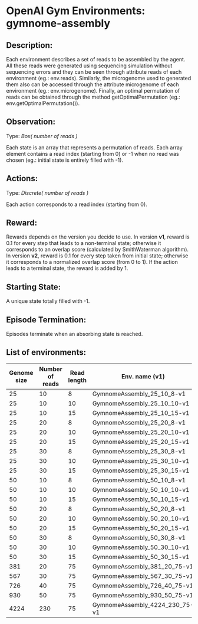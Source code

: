 # OpenAI Gym Environments: gymnome-assembly

## Description:

Each environment describes a set of reads to be assembled by the agent. All these reads were generated using sequencing simulation without sequencing errors and they can be seen through attribute reads of each environment (eg.: env.reads). Similarly, the microgenome used to generated them also can be accessed  through the attribute microgenome of each environment (eg.: env.microgenome). Finally, an optimal permutation of reads can be obtained through the method getOptimalPermutation (eg.: env.getOptimalPermutation()).

## Observation:

Type: *Box( number of reads )*
		
Each state is an array that represents a permutation of reads. Each array element contains a read index (starting from 0)  or -1 when no read was chosen (eg.: initial state is entirely filled with -1).

## Actions:

Type: *Discrete( number of reads )*

Each action corresponds to a read index (starting from 0).

## Reward:

Rewards depends on the version you decide to use.	In version **v1**, reward is 0.1 for every step that leads to a non-terminal state; otherwise it corresponds to an overlap score (calculated by SmithWaterman algorithm). In version **v2**, reward is 0.1 for every step taken from initial state; otherwise it corresponds to a normalized overlap score (from 0 to 1). If the action leads to a terminal state, the reward is added by 1.

## Starting State:

A unique state totally filled with -1.

## Episode Termination:

Episodes terminate when an absorbing state is reached.

## List of environments:

Genome size | Number of reads | Read length | Env. name (v1) | Env. name (v1)
------------ | ------------- | ------------- | ------------- | -------------
25 | 10 | 8 | GymnomeAssembly_25_10_8-v1 | GymnomeAssembly_25_10_8-v2
25 | 10 | 10 | GymnomeAssembly_25_10_10-v1 | GymnomeAssembly_25_10_10-v2
25 | 10 | 15 | GymnomeAssembly_25_10_15-v1 | GymnomeAssembly_25_10_15-v2
25 | 20 | 8 | GymnomeAssembly_25_20_8-v1 | GymnomeAssembly_25_20_8-v2
25 | 20 | 10 | GymnomeAssembly_25_20_10-v1 | GymnomeAssembly_25_20_10-v2
25 | 20 | 15 | GymnomeAssembly_25_20_15-v1 | GymnomeAssembly_25_20_15-v2
25 | 30 | 8 | GymnomeAssembly_25_30_8-v1 | GymnomeAssembly_25_30_8-v2
25 | 30 | 10 | GymnomeAssembly_25_30_10-v1 | GymnomeAssembly_25_30_10-v2
25 | 30 | 15 | GymnomeAssembly_25_30_15-v1 | GymnomeAssembly_25_30_15-v2
50 | 10 | 8 | GymnomeAssembly_50_10_8-v1 | GymnomeAssembly_50_10_8-v2
50 | 10 | 10 | GymnomeAssembly_50_10_10-v1 | GymnomeAssembly_50_10_10-v2
50 | 10 | 15 | GymnomeAssembly_50_10_15-v1 | GymnomeAssembly_50_10_15-v2
50 | 20 | 8 | GymnomeAssembly_50_20_8-v1 | GymnomeAssembly_50_20_8-v2
50 | 20 | 10 | GymnomeAssembly_50_20_10-v1 | GymnomeAssembly_50_20_10-v2
50 | 20 | 15 | GymnomeAssembly_50_20_15-v1 | GymnomeAssembly_50_20_15-v2
50 | 30 | 8 | GymnomeAssembly_50_30_8-v1 | GymnomeAssembly_50_30_8-v2
50 | 30 | 10 | GymnomeAssembly_50_30_10-v1 | GymnomeAssembly_50_30_10-v2
50 | 30 | 15 | GymnomeAssembly_50_30_15-v1 | GymnomeAssembly_50_30_15-v2
381 | 20 | 75| GymnomeAssembly_381_20_75-v1 | GymnomeAssembly_381_20_75-v2
567 | 30 | 75| GymnomeAssembly_567_30_75-v1 | GymnomeAssembly_567_30_75-v2
726 | 40 | 75| GymnomeAssembly_726_40_75-v1 | GymnomeAssembly_726_40_75-v2
930 | 50 | 75| GymnomeAssembly_930_50_75-v1 | GymnomeAssembly_930_50_75-v2
4224 | 230 | 75| GymnomeAssembly_4224_230_75-v1 | GymnomeAssembly_4224_230_75-v2
